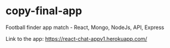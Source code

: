 # copy-final-app
Football finder app match - React, Mongo, NodeJs, API, Express

Link to the app: https://react-chat-appv1.herokuapp.com/
